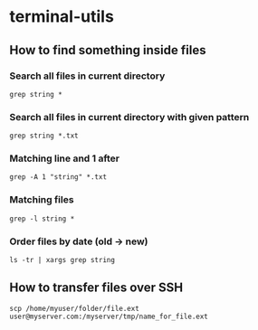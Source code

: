 # terminal-utils

## How to find something inside files

### Search all files in current directory
```grep string *```

### Search all files in current directory with given pattern
```grep string *.txt```

### Matching line and 1 after 
```grep -A 1 "string" *.txt```

### Matching files
```grep -l string *```

### Order files by date (old -> new)
```ls -tr | xargs grep string```

## How to transfer files over SSH
```scp /home/myuser/folder/file.ext user@myserver.com:/myserver/tmp/name_for_file.ext```
